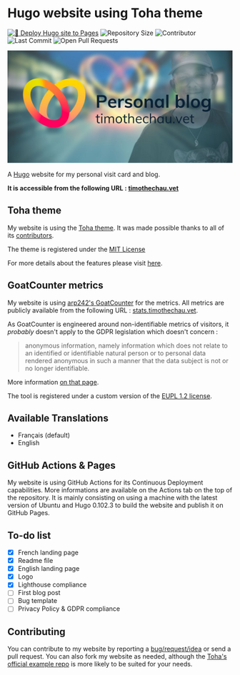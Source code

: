 # Hugo website using Toha theme 

[![🤖 Deploy Hugo site to Pages](https://github.com/timothechauvet/timothechauvet.github.io/actions/workflows/pages.yml/badge.svg)](https://github.com/timothechauvet/timothechauvet.github.io/actions/workflows/pages.yml)
![Repository Size](https://img.shields.io/github/repo-size/timothechauvet/timothechauvet.github.io)
![Contributor](https://img.shields.io/github/contributors/timothechauvet/timothechauvet.github.io)
![Last Commit](https://img.shields.io/github/last-commit/timothechauvet/timothechauvet.github.io)
![Open Pull Requests](https://img.shields.io/github/issues-pr/timothechauvet/timothechauvet.github.io?color=yellowgreen)

![Cover Timothé Chauvet with on the right side the red and yellow logo forming two ellipses in the shape of an heart, on the left side a text saying Personal Website, and on the background myself](/assets/images/cover/readme.jpg)

A [Hugo](https://gohugo.io/) website for my personal visit card and blog. 

**It is accessible from the following URL : [timothechau.vet](https://timothechau.vet)**

## Toha theme
My website is using the [Toha theme](https://github.com/hugo-toha/toha). It was made possible thanks to all of its [contributors](https://github.com/hugo-toha/toha/graphs/contributors). 

The theme is registered under the [MIT License](https://github.com/hugo-toha/toha/blob/main/LICENSE)

For more details about the features please visit [here](https://toha-guides.netlify.app/posts/features/).

## GoatCounter metrics

My website is using [arp242's GoatCounter](https://github.com/arp242/goatcounter) for the metrics. All metrics are publicly available from the following URL : [stats.timothechau.vet](https://stats.timothechau.vet/). 

As GoatCounter is engineered around non-identifiable metrics of visitors, it *probably* doesn't apply to the GDPR legislation which doesn't concern :
>anonymous information, namely information which does not relate to an identified or identifiable natural person or to personal data rendered anonymous in such a manner that the data subject is not or no longer identifiable.

More information [on that page](https://stats.timothechau.vet/help/gdpr).

The tool is registered under a custom version of the [EUPL 1.2 license](https://github.com/arp242/goatcounter/blob/master/LICENSE).

## Available Translations

- Français (default)
- English

## GitHub Actions & Pages

My website is using GitHub Actions for its Continuous Deployment capabilities. More informations are available on the Actions tab on the top of the repository. It is mainly consisting on using a machine with the latest version of Ubuntu and Hugo 0.102.3 to build the website and publish it on GitHub Pages.

## To-do list

- [x] French landing page
- [x] Readme file
- [x] English landing page
- [x] Logo
- [x] Lighthouse compliance
- [ ] First blog post
- [ ] Bug template
- [ ] Privacy Policy & GDPR compliance

## Contributing

You can contribute to my website by reporting a [bug/request/idea](https://github.com/timothechauvet/timothechauvet.github.io/issues/new) or send a pull request. You can also fork my website as needed, although the [Toha's official example repo](https://github.com/hugo-toha/hugo-toha.github.io) is more likely to be suited for your needs.